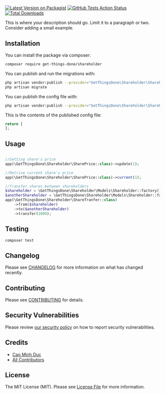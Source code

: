 # 

[![Latest Version on Packagist](https://img.shields.io/packagist/v/get-things-done/shareholder.svg?style=flat-square)](https://packagist.org/packages/get-things-done/shareholder)
[![GitHub Tests Action Status](https://img.shields.io/github/workflow/status/get-things-done/shareholder/run-tests?label=tests)](https://github.com/get-things-done/shareholder/actions?query=workflow%3Arun-tests+branch%3Amaster)
[![Total Downloads](https://img.shields.io/packagist/dt/get-things-done/shareholder.svg?style=flat-square)](https://packagist.org/packages/get-things-done/shareholder)


This is where your description should go. Limit it to a paragraph or two. Consider adding a small example.


## Installation

You can install the package via composer:

```bash
composer require get-things-done/shareholder
```

You can publish and run the migrations with:

```bash
php artisan vendor:publish --provider="GetThingsDone\Shareholder\ShareholderServiceProvider" --tag="migrations"
php artisan migrate
```

You can publish the config file with:
```bash
php artisan vendor:publish --provider="GetThingsDone\Shareholder\ShareholderServiceProvider" --tag="config"
```

This is the contents of the published config file:

```php
return [
];
```

## Usage

``` php

//Setting share's price
app(\GetThingsDone\Shareholder\SharePrice::class)->update(1);

//Retrive current share's price
app(\GetThingsDone\Shareholder\SharePrice::class)->current(1);

//Transfer shares between shareholders
$shareholder = \GetThingsDone\Shareholder\Models\Shareholder::factory()->create();
$anotherShareholder = \GetThingsDone\Shareholder\Models\Shareholder::factory()->create();
app(\GetThingsDone\Shareholder\ShareTranfer::class)
    ->from($shareholder)
    ->to($anotherShareholder)
    ->transfer(1000);

```

## Testing

``` bash
composer test
```

## Changelog

Please see [CHANGELOG](CHANGELOG.md) for more information on what has changed recently.

## Contributing

Please see [CONTRIBUTING](.github/CONTRIBUTING.md) for details.

## Security Vulnerabilities

Please review [our security policy](../../security/policy) on how to report security vulnerabilities.

## Credits

- [Cao Minh Duc](https://github.com/cao-minh-duc)
- [All Contributors](../../contributors)

## License

The MIT License (MIT). Please see [License File](LICENSE.md) for more information.
